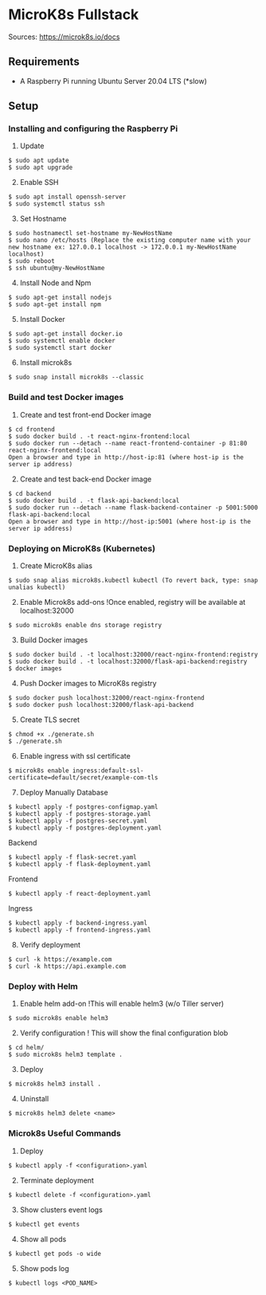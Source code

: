 # MicroK8s Fullstack
Sources: https://microk8s.io/docs

## Requirements
+ A Raspberry Pi running Ubuntu Server 20.04 LTS (*slow)

## Setup
### Installing and configuring the Raspberry Pi
1. Update
```
$ sudo apt update
$ sudo apt upgrade
```
2. Enable SSH
```
$ sudo apt install openssh-server
$ sudo systemctl status ssh
```
3. Set Hostname
```
$ sudo hostnamectl set-hostname my-NewHostName
$ sudo nano /etc/hosts (Replace the existing computer name with your new hostname ex: 127.0.0.1 localhost -> 172.0.0.1 my-NewHostName localhost)
$ sudo reboot
$ ssh ubuntu@my-NewHostName
```
4. Install Node and Npm
```
$ sudo apt-get install nodejs
$ sudo apt-get install npm
```
5. Install Docker
```
$ sudo apt-get install docker.io
$ sudo systemctl enable docker
$ sudo systemctl start docker
```
6. Install microk8s
```
$ sudo snap install microk8s --classic
```

### Build and test Docker images
1. Create and test front-end Docker image
```
$ cd frontend
$ sudo docker build . -t react-nginx-frontend:local
$ sudo docker run --detach --name react-frontend-container -p 81:80 react-nginx-frontend:local
Open a browser and type in http://host-ip:81 (where host-ip is the server ip address)
```
2. Create and test back-end Docker image
```
$ cd backend
$ sudo docker build . -t flask-api-backend:local
$ sudo docker run --detach --name flask-backend-container -p 5001:5000 flask-api-backend:local
Open a browser and type in http://host-ip:5001 (where host-ip is the server ip address)
```

### Deploying on MicroK8s (Kubernetes)
1. Create MicroK8s alias
```
$ sudo snap alias microk8s.kubectl kubectl (To revert back, type: snap unalias kubectl)
```
2. Enable Microk8s add-ons
!Once enabled, registry will be available at localhost:32000
```
$ sudo microk8s enable dns storage registry
```
3. Build Docker images
```
$ sudo docker build . -t localhost:32000/react-nginx-frontend:registry
$ sudo docker build . -t localhost:32000/flask-api-backend:registry
$ docker images
```
4. Push Docker images to MicroK8s registry
```
$ sudo docker push localhost:32000/react-nginx-frontend
$ sudo docker push localhost:32000/flask-api-backend
```
5. Create TLS secret
```
$ chmod +x ./generate.sh
$ ./generate.sh
```
6. Enable ingress with ssl certificate
```
$ microk8s enable ingress:default-ssl-certificate=default/secret/example-com-tls
```
7. Deploy Manually
Database
```
$ kubectl apply -f postgres-configmap.yaml
$ kubectl apply -f postgres-storage.yaml
$ kubectl apply -f postgres-secret.yaml
$ kubectl apply -f postgres-deployment.yaml
```
Backend
```
$ kubectl apply -f flask-secret.yaml
$ kubectl apply -f flask-deployment.yaml
```
Frontend
```
$ kubectl apply -f react-deployment.yaml
```
Ingress
```
$ kubectl apply -f backend-ingress.yaml
$ kubectl apply -f frontend-ingress.yaml
```
8. Verify deployment
```
$ curl -k https://example.com
$ curl -k https://api.example.com
```

### Deploy with Helm
1. Enable helm add-on
!This will enable helm3 (w/o Tiller server)
```
$ sudo microk8s enable helm3
```
2. Verify configuration
! This will show the final configuration blob
```
$ cd helm/
$ sudo microk8s helm3 template .
```
3. Deploy
```
$ microk8s helm3 install .
```
4. Uninstall
```
$ microk8s helm3 delete <name>
```

### Microk8s Useful Commands
1. Deploy
```
$ kubectl apply -f <configuration>.yaml
```
2. Terminate deployment
```
$ kubectl delete -f <configuration>.yaml
```
3. Show clusters event logs
```
$ kubectl get events
```
4. Show all pods
```
$ kubectl get pods -o wide
```
5. Show pods log
```
$ kubectl logs <POD_NAME>
```

